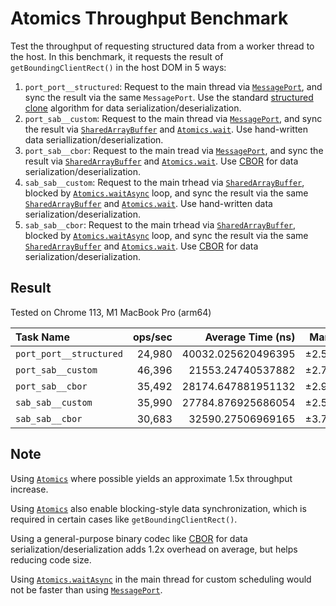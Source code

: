 # Atomics Throughput Benchmark

Test the throughput of requesting structured data from a worker thread to the host. In this benchmark, it requests the result of `getBoundingClientRect()` in the host DOM in 5 ways:

1. `port_port__structured`: Request to the main thread via [`MessagePort`], and sync the result via the same `MessagePort`. Use the standard [structured clone](https://developer.mozilla.org/en-US/docs/Web/API/Web_Workers_API/Structured_clone_algorithm) algorithm for data serialization/deserialization.
2. `port_sab__custom`: Request to the main thread via [`MessagePort`], and sync the result via [`SharedArrayBuffer`] and [`Atomics.wait`]. Use hand-written data seriallization/deserialization.
3. `port_sab__cbor`: Request to the main tread via [`MessagePort`], and sync the result via [`SharedArrayBuffer`] and [`Atomics.wait`]. Use [CBOR] for data serialization/deserialization.
4. `sab_sab__custom`: Request to the main trhead via [`SharedArrayBuffer`], blocked by [`Atomics.waitAsync`] loop, and sync the result via the same [`SharedArrayBuffer`] and [`Atomics.wait`]. Use hand-written data serialization/deserialization.
5. `sab_sab__cbor`: Request to the main trhead via [`SharedArrayBuffer`], blocked by [`Atomics.waitAsync`] loop, and sync the result via the same [`SharedArrayBuffer`] and [`Atomics.wait`]. Use [CBOR] for data serialization/deserialization.

## Result

Tested on Chrome 113, M1 MacBook Pro (arm64)

| Task Name               | ops/sec | Average Time (ns)  | Margin | Samples |
| :---------------------- | ------: | -----------------: | -----: | ------: |
| `port_port__structured` | 24,980  | 40032.025620496395 | ±2.57% | 12490   |
| `port_sab__custom`      | 46,396  | 21553.24740537882  | ±2.71% | 23203   |
| `port_sab__cbor`        | 35,492  | 28174.647881951132 | ±2.91% | 17750   |
| `sab_sab__custom`       | 35,990  | 27784.876925686054 | ±2.59% | 17999   |
| `sab_sab__cbor`         | 30,683  | 32590.27506969165  | ±3.77% | 15342   |

## Note

Using [`Atomics`] where possible yields an approximate 1.5x throughput increase.

Using [`Atomics`] also enable blocking-style data synchronization, which is required in certain cases like `getBoundingClientRect()`.

Using a general-purpose binary codec like [CBOR] for data serialization/deserialization adds 1.2x overhead on average, but helps reducing code size.

Using [`Atomics.waitAsync`] in the main thread for custom scheduling would not be faster than using [`MessagePort`].

[`MessagePort`]: https://developer.mozilla.org/en-US/docs/Web/API/MessagePort
[structured clone]: https://developer.mozilla.org/en-US/docs/Web/API/Web_Workers_API/Structured_clone_algorithm
[`SharedArrayBuffer`]: https://developer.mozilla.org/en-US/docs/Web/JavaScript/Reference/Global_Objects/SharedArrayBuffer
[`Atomics`]: https://developer.mozilla.org/en-US/docs/Web/JavaScript/Reference/Global_Objects/Atomics
[`Atomics.wait`]: https://developer.mozilla.org/en-US/docs/Web/JavaScript/Reference/Global_Objects/Atomics/wait
[`Atomics.waitAsync`]: https://developer.mozilla.org/en-US/docs/Web/JavaScript/Reference/Global_Objects/Atomics/waitAsync
[CBOR]: https://cbor.io/
